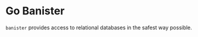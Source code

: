Go Banister
===========

`banister` provides access to relational databases in the safest way possible.
